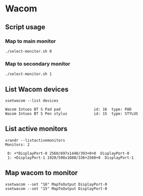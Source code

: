 # Wacom

## Script usage

### Map to main monitor

```
./select-monitor.sh 0
```

### Map to secondary monitor

```
./select-monitor.sh 1
```

## List Wacom devices

```
xsetwacom --list devices

Wacom Intuos BT S Pad pad               id: 16  type: PAD       
Wacom Intuos BT S Pen stylus            id: 15  type: STYLUS  
```

## List active monitors

```
xrandr --listactivemonitors
Monitors: 2

 0: +*DisplayPort-0 2560/697x1440/393+0+0  DisplayPort-0
 1: +DisplayPort-1 1920/598x1080/336+2560+0  DisplayPort-1
```

## Map wacom to monitor

```
xsetwacom --set "16" MapToOutput DisplayPort-0
xsetwacom --set "15" MapToOutput DisplayPort-0
```
